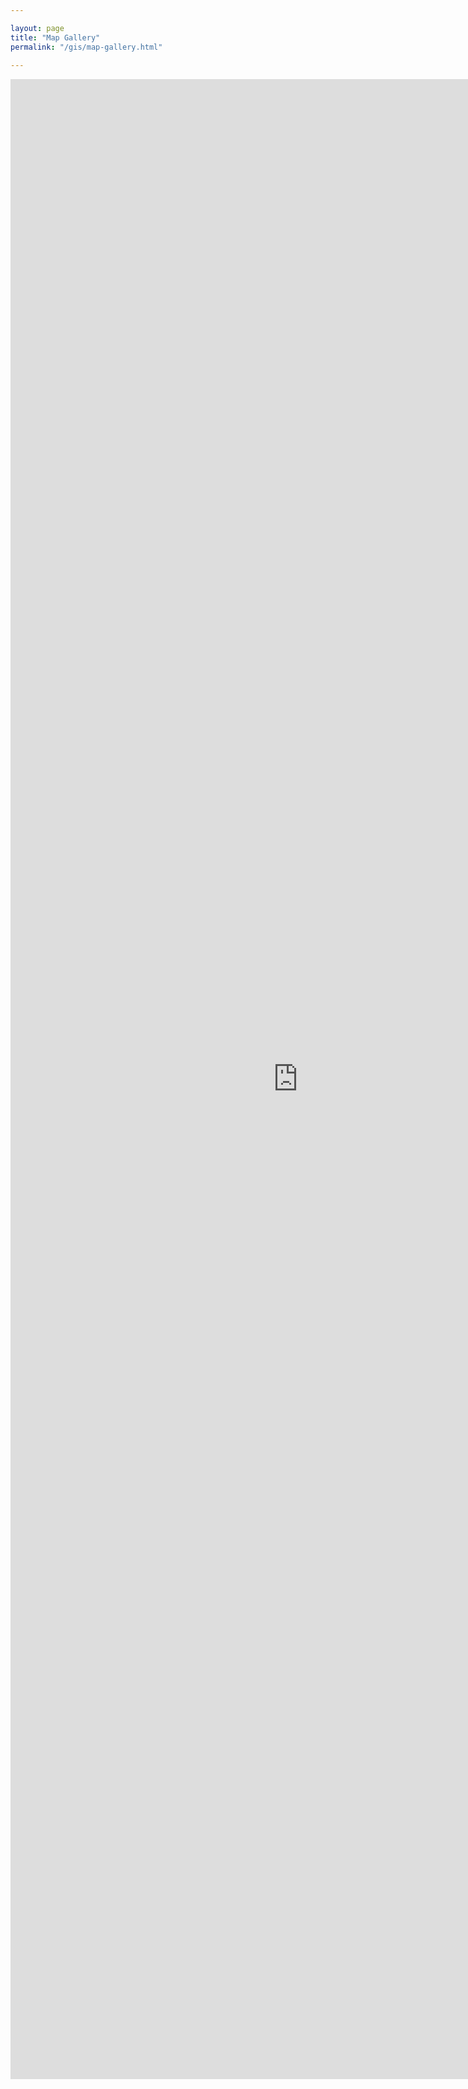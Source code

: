 ```yaml
---

layout: page
title: "Map Gallery"
permalink: "/gis/map-gallery.html"
    
---
```



<iframe frameborder="0" height="3200" id="frident" marginheight="0" marginwidth="0" scrolling="auto" src="http://coloradodemography.github.io/CO_Map_Gallery/index.html" width="920"></iframe>